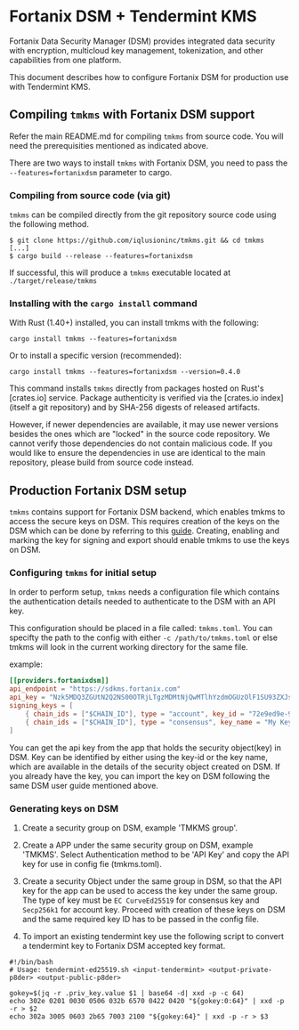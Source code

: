 # Fortanix DSM + Tendermint KMS

Fortanix Data Security Manager (DSM) provides integrated data security with encryption, multicloud key management, tokenization, and other capabilities from one platform. 

This document describes how to configure Fortanix DSM for production use with Tendermint KMS.

## Compiling `tmkms` with Fortanix DSM support

Refer the main README.md for compiling `tmkms`
from source code. You will need the prerequisities mentioned as indicated above.

There are two ways to install `tmkms` with Fortanix DSM, you need to pass the `--features=fortanixdsm` parameter to cargo.

### Compiling from source code (via git)

`tmkms` can be compiled directly from the git repository source code using the
following method.

```
$ git clone https://github.com/iqlusioninc/tmkms.git && cd tmkms
[...]
$ cargo build --release --features=fortanixdsm
```

If successful, this will produce a `tmkms` executable located at
`./target/release/tmkms`

### Installing with the `cargo install` command

With Rust (1.40+) installed, you can install tmkms with the following:

```
cargo install tmkms --features=fortanixdsm
```

Or to install a specific version (recommended):

```
cargo install tmkms --features=fortanixdsm --version=0.4.0
```

This command installs `tmkms` directly from packages hosted on Rust's
[crates.io] service. Package authenticity is verified via the
[crates.io index] (itself a git repository) and by SHA-256 digests of
released artifacts.

However, if newer dependencies are available, it may use newer versions
besides the ones which are "locked" in the source code repository. We
cannot verify those dependencies do not contain malicious code. If you would
like to ensure the dependencies in use are identical to the main repository,
please build from source code instead.

## Production Fortanix DSM setup

`tmkms` contains support for Fortanix DSM backend, which enables tmkms to access the secure keys on DSM. This requires creation of the keys on the DSM which can be done by referring to this [guide](https://support.fortanix.com/hc/en-us/articles/360038354592-User-s-Guide-Fortanix-Data-Security-Manager-Key-Lifecycle-Management). Creating, enabling and marking the key for signing and export should enable tmkms to use the keys on DSM.

### Configuring `tmkms` for initial setup

In order to perform setup, `tmkms` needs a  configuration file which
contains the authentication details needed to authenticate to the DSM with an API key.

This configuration should be placed in a file called: `tmkms.toml`.
You can specifty the path to the config with either `-c /path/to/tmkms.toml` or else tmkms will look in the current working directory for the same file.

example: 

```toml
[[providers.fortanixdsm]]
api_endpoint = "https://sdkms.fortanix.com"
api_key = "Nzk5MDQ3ZGUtN2Q2NS00OTRjLTgzMDMtNjQwMTlhYzdmOGUzOlF1SU93ZXJsOFU4VUdEWEdQMmx1dFJOVjlvMTRSd3lhNnVDNVNhVkpZOVhzYVgyc0pOVGRQVGJ0RjZJdmVLMy00X05iTEhxMkowamF3UGVPaXJEWEd3"
signing_keys = [
    { chain_ids = ["$CHAIN_ID"], type = "account", key_id = "72e9ed9e-9eb4-46bd-a135-e78ed9bfd611" },
    { chain_ids = ["$CHAIN_ID"], type = "consensus", key_name = "My Key" },
]
```
You can get the api key from the app that holds the security object(key) in DSM. Key can be identified by either using the key-id or the key name, which are available in the details of the security object created on DSM. If you already have the key, you can import the key on DSM following the same DSM user guide mentioned above.

### Generating keys on DSM
1. Create a security group on DSM, example 'TMKMS group'.
2. Create a APP under the same security group on DSM, example 'TMKMS'. Select Authentication method to be 'API Key' and copy the API key for use in config fie (tmkms.toml).

3. Create a security Object under the same group in DSM, so that the API key for the app can be used to access the key under the same group. The type of key must be `EC CurveEd25519` for consensus key and `Secp256k1` for account key. Proceed with creation of these keys on DSM and the same required key ID has to be passed in the config file.
4. To import an existing tendermint key use the following script to convert a tendermint key to Fortanix DSM accepted key format.
```
#!/bin/bash
# Usage: tendermint-ed25519.sh <input-tendermint> <output-private-p8der> <output-public-p8der>

gokey=$(jq -r .priv_key.value $1 | base64 -d| xxd -p -c 64)
echo 302e 0201 0030 0506 032b 6570 0422 0420 "${gokey:0:64}" | xxd -p -r > $2
echo 302a 3005 0603 2b65 7003 2100 "${gokey:64}" | xxd -p -r > $3
```
